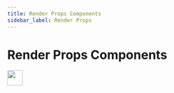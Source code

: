 ```yaml
---
title: Render Props Components
sidebar_label: Render Props
---
```


# Render Props Components

<img align="left" src="https://cdn.jsdelivr.net/gh/steevehook/react-devcli@5ef47b56/icons/markers/draft.svg" height="35px">
<br/>
